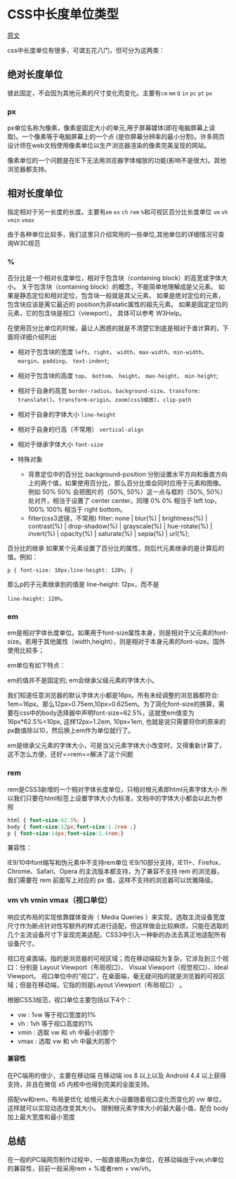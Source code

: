 # CSS中长度单位类型
[原文](https://www.cnblogs.com/jesse131/p/9079219.html)

css中长度单位有很多，可谓五花八门，但可分为这两类：

## 绝对长度单位
彼此固定，不会因为其他元素的尺寸变化而变化。主要有`cm` `mm` `Q` `in` `pc` `pt` `px`

### px
px单位名称为像素，像素是固定大小的单元,用于屏幕媒体(即在电脑屏幕上读取)。一个像素等于电脑屏幕上的一个点 (是你屏幕分辨率的最小分割)。许多网页设计师在web文档使用像素单位以生产浏览器渲染的像素完美呈现的网站。

像素单位的一个问题是在IE下无法用浏览器字体缩放的功能(影响不是很大)。其他浏览器都支持。

## 相对长度单位
指定相对于另一长度的长度。主要有`em` `ex` `ch` `rem` `%`和可视区百分比长度单位 `vm` `vh` `vmin` `vmax`

由于各种单位比较多，我们这里只介绍常用的一些单位,其他单位的详细情况可查询W3C规范
### %
百分比是一个相对长度单位，相对于包含块（containing block）的高宽或字体大小。
关于包含块（containing block）的概念，不能简单地理解成是父元素。
如果是静态定位和相对定位，包含块一般就是其父元素。
如果是绝对定位的元素，包含块应该是离它最近的 position为非static属性的祖先元素。
如果是固定定位的元素，它的包含块是视口（viewport）。
具体可以参考 W3Help。

在使用百分比单位的时候，最让人困惑的就是不清楚它到底是相对于谁计算的，下面将详细介绍列出

- 相对于包含块的宽度
`left`、`right`、
`width`、`max-width`、`min-width`、
`margin`、`padding`、
`text-indent`;

- 相对于包含块的高度
`top`、 `bottom`、
`height`、 `max-height`、 `min-height`;

- 相对于自身的高宽
`border-radius`、`background-size`、`transform: translate()`、`transform-origin`、`zoom(css3缩放)`、`clip-path`

- 相对于自身的字体大小
`line-height`

- 相对于自身的行高（不常用）
`vertical-align`

- 相对于继承字体大小
`font-size`

- 特殊对象
    - 背景定位中的百分比 background-position 分别设置水平方向和垂直方向上的两个值，如果使用百分比，那么百分比值会同时应用于元素和图像。例如 50% 50% 会把图片的（50%, 50%）这一点与框的（50%, 50%）处对齐，相当于设置了 center center。同理 0% 0% 相当于 left top，100% 100% 相当于 right bottom。
    - filter(css3滤镜，不常用) filter: none | blur(%) | brightness(%) | contrast(%) | drop-shadow(%) | grayscale(%) | hue-rotate(%) | invert(%) | opacity(%) | saturate(%) | sepia(%) | url(%);

百分比的继承
如果某个元素设置了百分比的属性，则后代元素继承的是计算后的值。例如：

    p { font-size: 10px;line-height: 120%; }
那么p的子元素继承到的值是 line-height: 12px，而不是         

    line-height: 120%。

### em
em是相对字体长度单位。如果用于font-size属性本身，则是相对于父元素的font-size。若用于其他属性（width,height），则是相对于本身元素的font-size。国外使用比较多；

em单位有如下特点：

em的值并不是固定的;
em会继承父级元素的字体大小。

我们知道任意浏览器的默认字体大小都是16px。所有未经调整的浏览器都符合: 1em=16px。那么12px=0.75em,10px=0.625em。为了简化font-size的换算，需要在css中的body选择器中声明font-size=62.5%，这就使em值变为 16px*62.5%=10px, 这样12px=1.2em, 10px=1em, 也就是说只需要将你的原来的px数值除以10，然后换上em作为单位就行了。

em是继承父元素的字体大小，可是当父元素字体大小改变时，又得重新计算了，这不怎么方便，还好==rem==解决了这个问题

### rem
rem是CSS3新增的一个相对字体长度单位，只相对根元素即html元素字体大小
所以我们只要在html标签上设置字体大小为标准，文档中的字体大小都会以此为参照
```css
html { font-size:62.5%; }
body { font-size:12px;font-size:1.2rem ;}
p { font-size:14px;font-size:1.4rem;}
```
兼容性：

IE9/10中font缩写和伪元素中不支持rem单位
IE9/10部分支持，IE11+、Firefox、Chrome、Safari、Opera 的主流版本都支持，为了兼容不支持 rem 的浏览器，我们需要在 rem 前面写上对应的 px 值，这样不支持的浏览器可以优雅降级。

### vm vh vmin vmax（视口单位）
响应式布局的实现依靠媒体查询（ Media Queries ）来实现，选取主流设备宽度尺寸作为断点针对性写额外的样式进行适配，但这样做会比较麻烦，只能在选取的几个主流设备尺寸下呈现完美适配。CSS3中引入一种新的办法去真正地适配所有设备尺寸。


视口在桌面端，指的是浏览器的可视区域；而在移动端较为复杂，它涉及到三个视口：分别是 Layout Viewport（布局视口）、 Visual Viewport（视觉视口）、Ideal Viewport。
视口单位中的“视口”，在桌面端，毫无疑问指的就是浏览器的可视区域；但是在移动端，它指的则是Layout Viewport（布局视口） 。

根据CSS3规范，视口单位主要包括以下4个：

- vw : 1vw 等于视口宽度的1%
- vh : 1vh 等于视口高度的1%
- vmin : 选取 vw 和 vh 中最小的那个
- vmax : 选取 vw 和 vh 中最大的那个

#### 兼容性
在PC端用的很少，主要在移动端
在移动端 ios 8 以上以及 Android 4.4 以上获得支持，并且在微信 x5 内核中也得到完美的全面支持。

搭配vw和rem，布局更优化
给根元素大小设置随着视口变化而变化的 vw 单位，这样就可以实现动态改变其大小。
限制根元素字体大小的最大最小值，配合 body 加上最大宽度和最小宽度

## 总结
在一般的PC端网页制作过程中，一般直接用px为单位，在移动端由于vw,vh单位的兼容性，目前一般采用rem + %或者rem + vw/vh。